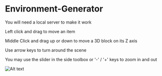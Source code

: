# Environment-Generator

You will need a local server to make it work

Left click and drag to move an item

Middle Click and drag up or down to move a 3D block on its Z axis

Use arrow keys to turn around the scene

You may use the slider in the side toolbox or '-' / '+' keys to zoom in and out

![Alt text](relative/path/to/screens.jpg?raw=true "Title")
